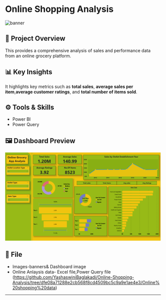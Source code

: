 # Online Shopping Analysis
![banner](https://github.com/YashaswiniBaglakadi/Online-Shopping-Analysis/blob/dfe08a71288e2cb568f8cd4509bc5c9a9e1ae4e3/images/online-shopping-concept.jpg)
## 📌 Project Overview
This provides a comprehensive analysis of sales and performance data from an online 
grocery platform.
## 📊 Key Insights
It highlights key metrics such as **total sales**, **average sales per item**,**average customer ratings**, and **total number of items sold**.
## ⚙️ Tools & Skills
- Power BI
- Power Query

## 🖼️ Dashboard Preview
![DASHBOARD](https://github.com/YashaswiniBaglakadi/Online-Shopping-Analysis/blob/dfe08a71288e2cb568f8cd4509bc5c9a9e1ae4e3/images/Screenshot%202025-08-28%20210951.png)

## 📂 File
- Images-banners& Dashboard image
- Online Anlaysis data- Excel file,Power Query file (https://github.com/YashaswiniBaglakadi/Online-Shopping-Analysis/tree/dfe08a71288e2cb568f8cd4509bc5c9a9e1ae4e3/Online%20shopping%20data)
---

